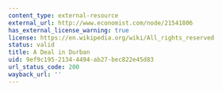 ```yaml
---
content_type: external-resource
external_url: http://www.economist.com/node/21541806
has_external_license_warning: true
license: https://en.wikipedia.org/wiki/All_rights_reserved
status: valid
title: A Deal in Durban
uid: 9ef9c195-2134-4494-ab27-bec822e45d83
url_status_code: 200
wayback_url: ''
---
```

